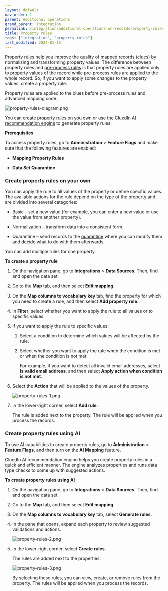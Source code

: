 ```yaml
---
layout: default
nav_order: 1
parent: Additional operations
grand_parent: Integration
permalink: /integration/additional-operations-on-records/property-rules
title: Property rules
tags: ["integration", "property rules"]
last_modified: 2024-01-15
---
```


Property rules help you improve the quality of mapped records ([clues](/key-terms-and-features/clue-reference)) by normalizing and transforming property values. The difference between property rules and [pre-process rules](/integration/additional-operations-on-records/preprocess-rules) is that property rules are applied only to property values of the record while pre-process rules are applied to the whole record. So, if you want to apply some changes to the property values, create a property rule.

Property rules are applied to the clues before pre-process rules and advanced mapping code.

![property-rules-diagram.png](../../assets/images/integration/additional-operations/property-rules-diagram.png)

You can [create property rules on you own](#create-property-rules-on-your-own) or [use the CluedIn AI recommendation engine](#create-property-rules-using-ai) to generate property rules.

**Prerequisites**

To access property rules, go to **Administration** > **Feature Flags** and make sure that the following features are enabled:

- **Mapping Property Rules**

- **Data Set Quarantine**

### Create property rules on your own

You can apply the rule to all values of the property or define specific values. The available actions for the rule depend on the type of the property and are divided into several categories:

- Basic – set a new value (for example, you can enter a new value or use the value from another property).

- Normalization – transform data into a consistent form.

- Quarantine – send records to the [quarantine](/integration/additional-operations-on-records/quarantine) where you can modify them and decide what to do with them afterwards.

You can add multiple rules for one property.

**To create a property rule**

1. On the navigation pane, go to **Integrations** > **Data Sources**. Then, find and open the data set.

1. Go to the **Map** tab, and then select **Edit mapping**.

1. On the **Map columns to vocabulary key** tab, find the property for which you need to create a rule, and then select **Add property rule**.

1. In **Filter**, select whether you want to apply the rule to all values or to specific values.

1. If you want to apply the rule to specific values:

    1. Select a condition to determine which values will be affected by the rule.

    1. Select whether you want to apply the rule when the condition is met or when the condition is not met.

        For example, if you want to detect all invalid email addresses, select **Is valid email address**, and then select **Apply action when condition is not met**.

1. Select the **Action** that will be applied to the values of the property.

    ![property-rules-1.png](../../assets/images/integration/additional-operations/property-rules-1.png)

1. In the lower-right corner, select **Add rule**.

     The rule is added next to the property. The rule will be applied when you process the records.

### Create property rules using AI

To use AI capabilities to create property rules, go to **Administration** > **Feature Flags**, and then turn on the **AI Mapping** feature.

CluedIn AI recommendation engine helps you create property rules in a quick and efficient manner. The engine analyzes properties and runs data type checks to come up with suggested actions.

**To create property rules using AI**

1. On the navigation pane, go to **Integrations** > **Data Sources**. Then, find and open the data set.

1. Go to the **Map** tab, and then select **Edit mapping**.

1. On the **Map columns to vocabulary key** tab, select **Generate rules**.

1. In the pane that opens, expand each property to review suggested validations and actions.

    ![property-rules-2.png](../../assets/images/integration/additional-operations/property-rules-2.png)

1. In the lower-right corner, select **Create rules**.

    The rules are added next to the properties.

    ![property-rules-3.png](../../assets/images/integration/additional-operations/property-rules-3.png)

    By selecting these rules, you can view, create, or remove rules from the property. The rules will be applied when you process the records.